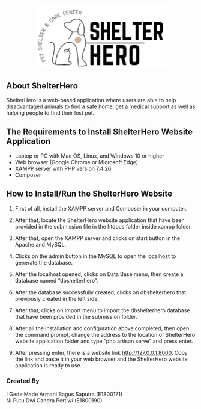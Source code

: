 <p align="center">
<img src="public/artefact/dist/img/shelter-hero-logo.png" width="350">
</p>

## About ShelterHero

ShelterHero is a web-based application where users are able to help disadvantaged animals to find a safe home, get a medical support as well as helping people to find their lost pet.

## The Requirements to Install ShelterHero Website Application

- Laptop or PC with Mac OS, Linux, and Windows 10 or higher
- Web browser (Google Chrome or Microsoft Edge)
- XAMPP server with PHP version 7.4.26
- Composer

## How to Install/Run the ShelterHero Website

1. First of all, install the XAMPP server and Composer in your computer.

2. After that, locate the ShelterHero website application that have been provided in the submission file in the htdocs folder inside xampp folder.

3. After that, open the XAMPP server and clicks on start button in the Apache and MySQL.

4. Clicks on the admin button in the MySQL to open the localhost to generate the database.

5. After the localhost opened, clicks on Data Base menu, then create a database named “dbshelterhero”.

6. After the database successfully created, clicks on dbshelterhero that previously created in the left side.

7. After that, clicks on Import menu to import the dbshelterhero database that have been provided in the submission folder.

8. After all the installation and configuration above completed, then open the command prompt, change the address to the location of ShelterHero website application folder and type “php artisan serve” and press enter.

9. After pressing enter, there is a website link http://127.0.0.1.8000. Copy the link and paste it in your web browser and the ShelterHero website application is ready to use.

### Created By

I Gede Made Armani Bagus Saputra (E1800171)<br>
Ni Putu Dwi Candra Pertiwi (E1800190)<br>
